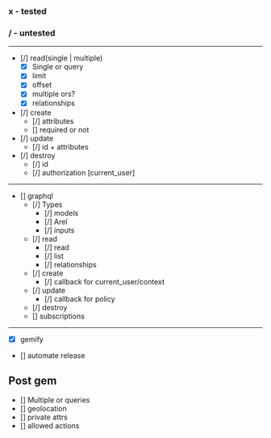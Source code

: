 ### x - tested
### / - untested

------------------------------------------

- [/] read(single | multiple)
  - [x] Single or query
  - [x] limit
  - [x] offset
  - [x] multiple ors?
  - [x] relationships
- [/] create
  - [/] attributes
  - [] required or not
- [/] update
  - [/] id + attributes
- [/] destroy
  - [/] id
  - [/] authorization [current_user]

------------------------------------------

- [] graphql
  - [/] Types
    - [/] models
    - [/] Arel
    - [/] inputs
  - [/] read
    - [/] read
    - [/] list
    - [/] relationships
  - [/] create
    - [/] callback for current_user/context
  - [/] update
    - [/] callback for policy
  - [/] destroy
  - [] subscriptions
------
- [x] gemify
- [] automate release

## Post gem
- [] Multiple or queries
- [] geolocation
- [] private attrs
- [] allowed actions
